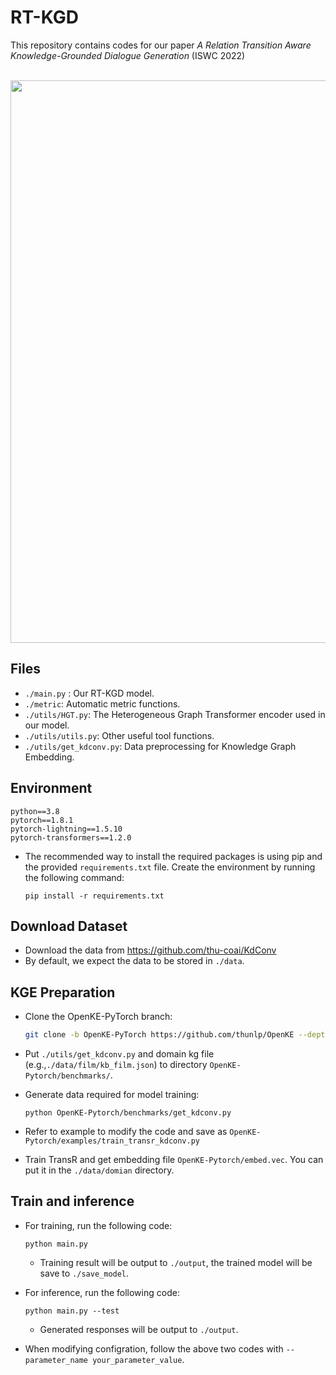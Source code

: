 # RT-KGD
This repository contains codes for our paper *A Relation Transition Aware Knowledge-Grounded Dialogue Generation* (ISWC 2022)

<p align="center">
    <br>
    <img src=".RT_KGD.png" width="900"/>
    <br>
</p>


## Files

- `./main.py` :  Our RT-KGD model.
- `./metric`: Automatic metric functions.
- `./utils/HGT.py`: The Heterogeneous Graph Transformer encoder used in our model.
- `./utils/utils.py`: Other useful tool functions.
- `./utils/get_kdconv.py`: Data preprocessing for Knowledge Graph Embedding. 



## Environment

```
python==3.8
pytorch==1.8.1
pytorch-lightning==1.5.10
pytorch-transformers==1.2.0
```

- The recommended way to install the required packages is using pip and the provided `requirements.txt` file. Create the environment by running the following command:

  ```
  pip install -r requirements.txt
  ```

  

## Download Dataset

- Download the data from https://github.com/thu-coai/KdConv
- By default, we expect the data to be stored in `./data`.



## KGE Preparation

- Clone the OpenKE-PyTorch branch:

  ```bash
  git clone -b OpenKE-PyTorch https://github.com/thunlp/OpenKE --depth 1
  ```

- Put `./utils/get_kdconv.py` and domain kg file (e.g.,`./data/film/kb_film.json`) to directory `OpenKE-Pytorch/benchmarks/`.

- Generate data required for model training:

  ```
  python OpenKE-Pytorch/benchmarks/get_kdconv.py
  ```

- Refer to example to modify the code and save as `OpenKE-Pytorch/examples/train_transr_kdconv.py`

- Train TransR and get embedding file `OpenKE-Pytorch/embed.vec`. You can put it in the `./data/domian` directory.



## Train and inference

- For training, run the following code:

  ```
  python main.py
  ```

  - Training result will be output to `./output`, the trained model will be save to `./save_model`.

- For inference,  run the following code:

  ```
  python main.py --test
  ```

  - Generated responses will be output to `./output`.

- When modifying configration, follow the above two codes with `-- parameter_name your_parameter_value`.
